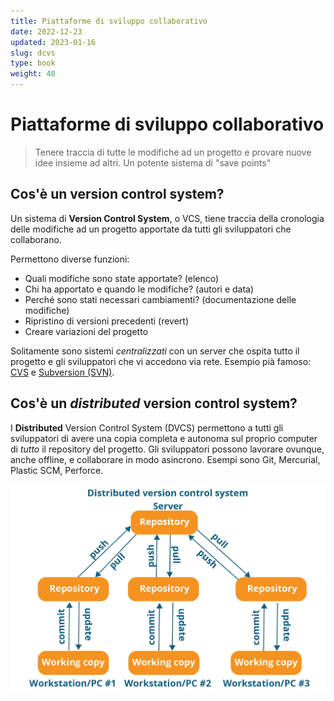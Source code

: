 ```yaml
---
title: Piattaforme di sviluppo collaborativo
date: 2022-12-23
updated: 2023-01-16
slug: dcvs
type: book
weight: 40
---
```

# Piattaforme di sviluppo collaborativo

> Tenere traccia di tutte le modifiche ad un progetto e provare nuove idee insieme ad altri.
> Un potente sistema di "save points"

## Cos'è un version control system?

Un sistema di **Version Control System**, o VCS, tiene traccia della cronologia delle modifiche ad un progetto apportate da tutti gli sviluppatori che collaborano.

Permettono diverse funzioni:

- Quali modifiche sono state apportate? (elenco)
- Chi ha apportato e quando le modifiche? (autori e data)
- Perché sono stati necessari cambiamenti? (documentazione delle modifiche)
- Ripristino di versioni precedenti (revert)
- Creare variazioni del progetto

Solitamente sono sistemi _centralizzati_ con un server che ospita tutto il progetto e gli sviluppatori che vi accedono via rete. Esempio pià famoso: [CVS](https://it.wikipedia.org/wiki/Concurrent_Versions_System) e [Subversion (SVN)](https://it.wikipedia.org/wiki/Subversion).

## Cos'è un *distributed* version control system?

I **Distributed** Version Control System (DVCS) permettono a tutti gli sviluppatori di avere una copia completa e autonoma sul proprio computer di _tutto_ il repository del progetto. Gli sviluppatori possono lavorare ovunque, anche offline, e collaborare in modo asincrono. Esempi sono Git, Mercurial, Plastic SCM, Perforce.

![](../../../assets/img/gamedev/img-ci/DVCS.webp)
